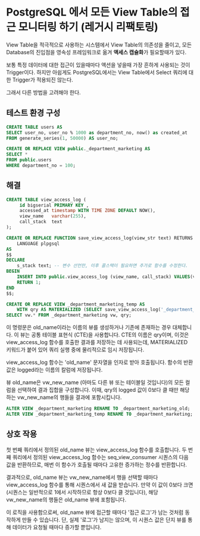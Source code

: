 # PostgreSQL 에서 모든 View Table의 접근 모니터링 하기 (레거시 리팩토링)

View Table을 적극적으로 사용하는 시스템에서 View Table의 의존성을 줄이고, 모든 Database의 진입점을 영속성 프레임워크로 옮겨 **액세스 캡슐화**가 필요할때가 있다.

보통 특정 데이터에 대한 접근이 있을때마다 액션을 넣을때 가장 흔하게 사용되는 것이 Trigger이다.
하지만 아쉽게도 PostgreSQL에서는 View Table에서 Select 쿼리에 대한 Trigger가 적용되진 않는다.

그래서 다른 방법을 고려해야 한다.

## 테스트 환경 구성

```sql
CREATE TABLE users AS
SELECT user_no, user_no % 1000 as department_no, now() as created_at
FROM generate_series(1, 50000) AS user_no;
```

```sql
CREATE OR REPLACE VIEW public._department_marketing AS
SELECT *
FROM public.users
WHERE department_no = 100;
```

## 해결

```sql
CREATE TABLE view_access_log (
     id bigserial PRIMARY KEY ,
     accessed_at timestamp WITH TIME ZONE DEFAULT NOW(),
     view_name   varchar(255),
     call_stack  text
);
```

```sql
CREATE OR REPLACE FUNCTION save_view_access_log(view_str text) RETURNS integer
    LANGUAGE plpgsql
AS
$$
DECLARE
    s_stack text; -- 변수 선언만, 이후 콜스택이 필요하면 추가로 함수를 수정한다.
BEGIN
    INSERT INTO public.view_access_log (view_name, call_stack) VALUES(view_str, s_stack);
    RETURN 1;
END
$$;
```


```sql
CREATE OR REPLACE VIEW _department_marketing_temp AS
    WITH qry AS MATERIALIZED (SELECT save_view_access_log('_department_marketing') AS logged)
SELECT vw.* FROM _department_marketing vw, qry;
```


이 명령문은 old_name이라는 이름의 뷰를 생성하거나 기존에 존재하는 경우 대체합니다. 이 뷰는 공통 테이블 표현식 (CTE)을 사용합니다. CTE의 이름은 qry이며, 이것은 view_access_log 함수를 호출한 결과를 저장하는 데 사용되는데, MATERIALIZED 키워드가 붙어 있어 쿼리 실행 중에 물리적으로 임시 저장됩니다.

view_access_log 함수는 'old_name' 문자열을 인자로 받아 호출됩니다. 함수의 반환 값은 logged라는 이름의 칼럼에 저장됩니다.

뷰 old_name은 vw_new_name (아마도 다른 뷰 또는 테이블일 것입니다)의 모든 컬럼을 선택하여 결과 집합을 구성합니다. 이때, qry의 logged 값이 0보다 클 때만 해당하는 vw_new_name의 행들을 결과에 포함시킵니다.


```sql
ALTER VIEW _department_marketing RENAME TO _department_marketing_old;
ALTER VIEW _department_marketing_temp RENAME TO _department_marketing;
```



## 상호 작용

첫 번째 쿼리에서 정의된 old_name 뷰는 view_access_log 함수를 호출합니다. 두 번째 쿼리에서 정의된 view_access_log 함수는 seq_view_consumer 시퀀스의 다음 값을 반환하므로, 매번 이 함수가 호출될 때마다 고유한 증가하는 정수를 반환합니다.

결과적으로, old_name 뷰는 vw_new_name에서 행을 선택할 때마다 view_access_log 함수를 통해 시퀀스에서 새 값을 받습니다. 만약 이 값이 0보다 크면 (시퀀스는 일반적으로 1에서 시작하므로 항상 0보다 클 것입니다), 해당 vw_new_name의 행들은 old_name 뷰에 포함됩니다.

이 로직을 사용함으로써, old_name 뷰에 접근할 때마다 '접근 로그'가 남는 것처럼 동작하게 만들 수 있습니다. 단, 실제 '로그'가 남지는 않으며, 이 시퀀스 값은 단지 뷰를 통해 데이터가 요청될 때마다 증가할 뿐입니다.
